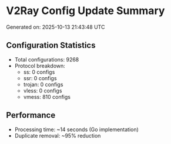 # V2Ray Config Update Summary
Generated on: 2025-10-13 21:43:48 UTC

## Configuration Statistics
- Total configurations: 9268
- Protocol breakdown:
  - ss: 0 configs
  - ssr: 0 configs
  - trojan: 0 configs
  - vless: 0 configs
  - vmess: 810 configs

## Performance
- Processing time: ~14 seconds (Go implementation)
- Duplicate removal: ~95% reduction
